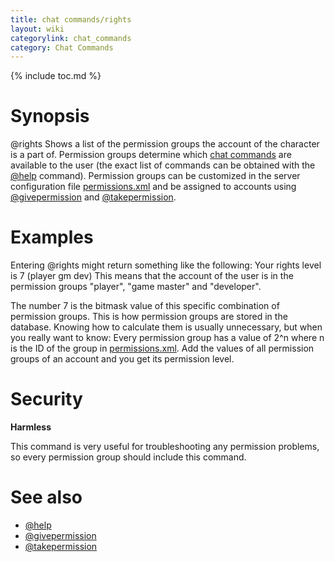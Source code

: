 ```yaml
---
title: chat commands/rights
layout: wiki
categorylink: chat_commands
category: Chat Commands
---
```

{% include toc.md %}
#  Synopsis
  @rights
Shows a list of the permission groups the account of the character is a part of. Permission groups determine which [chat commands](../chat_commands.html) are available to the user (the exact list of commands can be obtained with the [@help](help.html) command). Permission groups can be customized in the server configuration file [permissions.xml](../permissions.xml.html) and be assigned to accounts using [@givepermission](givepermission.html) and [@takepermission](takepermission.html).

#  Examples
Entering @rights might return something like the following:
  Your rights level is 7 (player gm dev)
This means that the account of the user is in the permission groups "player", "game master" and "developer".

The number 7 is the bitmask value of this specific combination of permission groups. This is how permission groups are stored in the database. Knowing how to calculate them is usually unnecessary, but when you really want to know: Every permission group has a value of 2^n where n is the ID of the group in [permissions.xml](../permissions.xml.html). Add the values of all permission groups of an account and you get its permission level.

#  Security

**Harmless**

This command is very useful for troubleshooting any permission problems, so every permission group should include this command.

#  See also
 * [@help](help.html)
 * [@givepermission](givepermission.html)
 * [@takepermission](takepermission.html)
